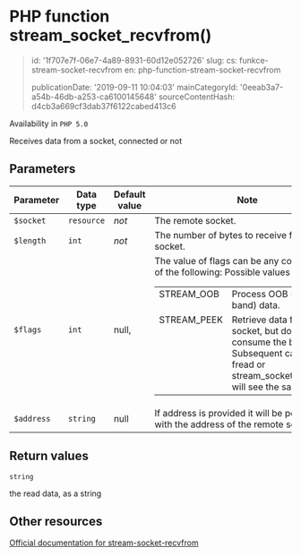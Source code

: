 PHP function stream_socket_recvfrom()
=====================================

> id: '1f707e7f-06e7-4a89-8931-60d12e052726'
> slug:
> 	cs: funkce-stream-socket-recvfrom
> 	en: php-function-stream-socket-recvfrom
> 
> publicationDate: '2019-09-11 10:04:03'
> mainCategoryId: '0eeab3a7-a54b-46db-a253-ca6100145648'
> sourceContentHash: d4cb3a669cf3dab37f6122cabed413c6

Availability in `PHP 5.0`

Receives data from a socket, connected or not


Parameters
--------------

| Parameter | Data type | Default value | Note |
|-----|-----|-----|-----|
| `$socket` | `resource` | *not* | The remote socket. |
| `$length` | `int` | *not* | The number of bytes to receive from the socket. |
| `$flags` | `int` | null, | The value of flags can be any combination of the following: <table> Possible values for flags <tr valign="top"> <td>STREAM_OOB</td> <td> Process OOB (out-of-band) data. </td> </tr> <tr valign="top"> <td>STREAM_PEEK</td> <td> Retrieve data from the socket, but do not consume the buffer. Subsequent calls to fread or stream_socket_recvfrom will see the same data. </td> </tr> </table> |
| `$address` | `string` | null | If address is provided it will be populated with the address of the remote socket. |


Return values
----------------

`string`

the read data, as a string

Other resources
------------

[Official documentation for stream-socket-recvfrom](https://www.php.net/manual/en/function.stream-socket-recvfrom.php)
